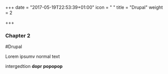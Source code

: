 +++
date = "2017-05-19T22:53:39+01:00"
icon = "<i class='fa fa-drupal' aria-hidden='true'></i> "
title = "Drupal"
weight = 2

+++

### Chapter 2

#Drupal

Lorem ipsumv normal text

intergedtion <b>dopr</b> <strong>popopop</strong> <i class="fa fa-drupal" aria-hidden="true"></i>
